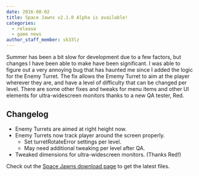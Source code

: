 ```yaml
---
date: 2016-08-02
title: Space Jawns v2.1.0 Alpha is available!
categories:
  - release
  - game news
author_staff_member: sk33lz
---
```


Summer has been a bit slow for development due to a few factors, but changes I have been able to make have been significant. I was able to figure out a very annoying bug that has haunted me since I added the logic for the Enemy Turret. The fix allows the Ememy Turret to aim at the player wherever they are, and have a level of difficulty that can be changed per level. There are some other fixes and tweaks for menu items and other UI elements for ultra-widescreen monitors thanks to a new QA tester, Red.

## Changelog
- Enemy Turrets are aimed at right height now.
- Enemy Turrets now track player around the screen properly.
  - Set turretRotateError settings per level.
  - May need additional tweaking per level after QA.
- Tweaked dimensions for ultra-widescreen monitors. (Thanks Red!)

Check out the [Space Jawns download page](/download) to get the latest files.
